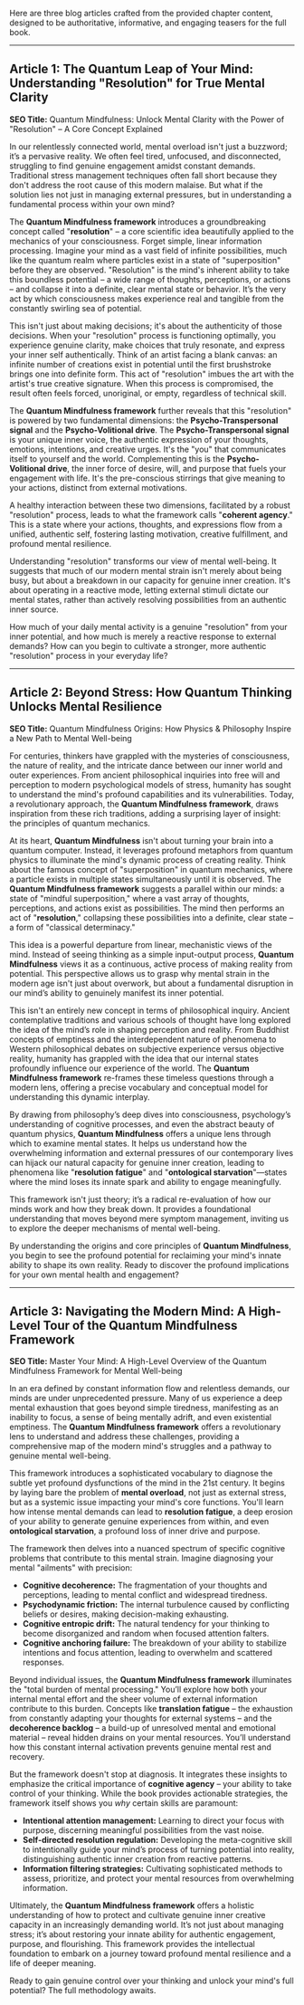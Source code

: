 Here are three blog articles crafted from the provided chapter content, designed to be authoritative, informative, and engaging teasers for the full book.

---

## Article 1: The Quantum Leap of Your Mind: Understanding "Resolution" for True Mental Clarity

**SEO Title:** Quantum Mindfulness: Unlock Mental Clarity with the Power of "Resolution" – A Core Concept Explained



In our relentlessly connected world, mental overload isn't just a buzzword; it’s a pervasive reality. We often feel tired, unfocused, and disconnected, struggling to find genuine engagement amidst constant demands. Traditional stress management techniques often fall short because they don't address the root cause of this modern malaise. But what if the solution lies not just in managing external pressures, but in understanding a fundamental process within your own mind?

The **Quantum Mindfulness framework** introduces a groundbreaking concept called "**resolution**" – a core scientific idea beautifully applied to the mechanics of your consciousness. Forget simple, linear information processing. Imagine your mind as a vast field of infinite possibilities, much like the quantum realm where particles exist in a state of "superposition" before they are observed. "Resolution" is the mind's inherent ability to take this boundless potential – a wide range of thoughts, perceptions, or actions – and collapse it into a definite, clear mental state or behavior. It’s the very act by which consciousness makes experience real and tangible from the constantly swirling sea of potential.

This isn't just about making decisions; it's about the authenticity of those decisions. When your "resolution" process is functioning optimally, you experience genuine clarity, make choices that truly resonate, and express your inner self authentically. Think of an artist facing a blank canvas: an infinite number of creations exist in potential until the first brushstroke brings one into definite form. This act of "resolution" imbues the art with the artist's true creative signature. When this process is compromised, the result often feels forced, unoriginal, or empty, regardless of technical skill.

The **Quantum Mindfulness framework** further reveals that this "resolution" is powered by two fundamental dimensions: the **Psycho-Transpersonal signal** and the **Psycho-Volitional drive**. The **Psycho-Transpersonal signal** is your unique inner voice, the authentic expression of your thoughts, emotions, intentions, and creative urges. It's the "you" that communicates itself to yourself and the world. Complementing this is the **Psycho-Volitional drive**, the inner force of desire, will, and purpose that fuels your engagement with life. It's the pre-conscious stirrings that give meaning to your actions, distinct from external motivations.

A healthy interaction between these two dimensions, facilitated by a robust "resolution" process, leads to what the framework calls "**coherent agency**." This is a state where your actions, thoughts, and expressions flow from a unified, authentic self, fostering lasting motivation, creative fulfillment, and profound mental resilience.

Understanding "resolution" transforms our view of mental well-being. It suggests that much of our modern mental strain isn't merely about being busy, but about a breakdown in our capacity for genuine inner creation. It's about operating in a reactive mode, letting external stimuli dictate our mental states, rather than actively resolving possibilities from an authentic inner source.

How much of your daily mental activity is a genuine "resolution" from your inner potential, and how much is merely a reactive response to external demands? How can you begin to cultivate a stronger, more authentic "resolution" process in your everyday life?

---

## Article 2: Beyond Stress: How Quantum Thinking Unlocks Mental Resilience

**SEO Title:** Quantum Mindfulness Origins: How Physics & Philosophy Inspire a New Path to Mental Well-being



For centuries, thinkers have grappled with the mysteries of consciousness, the nature of reality, and the intricate dance between our inner world and outer experiences. From ancient philosophical inquiries into free will and perception to modern psychological models of stress, humanity has sought to understand the mind's profound capabilities and its vulnerabilities. Today, a revolutionary approach, the **Quantum Mindfulness framework**, draws inspiration from these rich traditions, adding a surprising layer of insight: the principles of quantum mechanics.

At its heart, **Quantum Mindfulness** isn't about turning your brain into a quantum computer. Instead, it leverages profound metaphors from quantum physics to illuminate the mind's dynamic process of creating reality. Think about the famous concept of "superposition" in quantum mechanics, where a particle exists in multiple states simultaneously until it is observed. The **Quantum Mindfulness framework** suggests a parallel within our minds: a state of "mindful superposition," where a vast array of thoughts, perceptions, and actions exist as possibilities. The mind then performs an act of "**resolution**," collapsing these possibilities into a definite, clear state – a form of "classical determinacy."

This idea is a powerful departure from linear, mechanistic views of the mind. Instead of seeing thinking as a simple input-output process, **Quantum Mindfulness** views it as a continuous, active process of making reality from potential. This perspective allows us to grasp why mental strain in the modern age isn't just about overwork, but about a fundamental disruption in our mind’s ability to genuinely manifest its inner potential.

This isn't an entirely new concept in terms of philosophical inquiry. Ancient contemplative traditions and various schools of thought have long explored the idea of the mind’s role in shaping perception and reality. From Buddhist concepts of emptiness and the interdependent nature of phenomena to Western philosophical debates on subjective experience versus objective reality, humanity has grappled with the idea that our internal states profoundly influence our experience of the world. The **Quantum Mindfulness framework** re-frames these timeless questions through a modern lens, offering a precise vocabulary and conceptual model for understanding this dynamic interplay.

By drawing from philosophy’s deep dives into consciousness, psychology’s understanding of cognitive processes, and even the abstract beauty of quantum physics, **Quantum Mindfulness** offers a unique lens through which to examine mental states. It helps us understand how the overwhelming information and external pressures of our contemporary lives can hijack our natural capacity for genuine inner creation, leading to phenomena like "**resolution fatigue**" and "**ontological starvation**"—states where the mind loses its innate spark and ability to engage meaningfully.

This framework isn't just theory; it’s a radical re-evaluation of how our minds work and how they break down. It provides a foundational understanding that moves beyond mere symptom management, inviting us to explore the deeper mechanisms of mental well-being.

By understanding the origins and core principles of **Quantum Mindfulness**, you begin to see the profound potential for reclaiming your mind's innate ability to shape its own reality. Ready to discover the profound implications for your own mental health and engagement?

---

## Article 3: Navigating the Modern Mind: A High-Level Tour of the Quantum Mindfulness Framework

**SEO Title:** Master Your Mind: A High-Level Overview of the Quantum Mindfulness Framework for Mental Well-being



In an era defined by constant information flow and relentless demands, our minds are under unprecedented pressure. Many of us experience a deep mental exhaustion that goes beyond simple tiredness, manifesting as an inability to focus, a sense of being mentally adrift, and even existential emptiness. The **Quantum Mindfulness framework** offers a revolutionary lens to understand and address these challenges, providing a comprehensive map of the modern mind's struggles and a pathway to genuine mental well-being.

This framework introduces a sophisticated vocabulary to diagnose the subtle yet profound dysfunctions of the mind in the 21st century. It begins by laying bare the problem of **mental overload**, not just as external stress, but as a systemic issue impacting your mind's core functions. You'll learn how intense mental demands can lead to **resolution fatigue**, a deep erosion of your ability to generate genuine experiences from within, and even **ontological starvation**, a profound loss of inner drive and purpose.

The framework then delves into a nuanced spectrum of specific cognitive problems that contribute to this mental strain. Imagine diagnosing your mental "ailments" with precision:
*   **Cognitive decoherence:** The fragmentation of your thoughts and perceptions, leading to mental conflict and widespread tiredness.
*   **Psychodynamic friction:** The internal turbulence caused by conflicting beliefs or desires, making decision-making exhausting.
*   **Cognitive entropic drift:** The natural tendency for your thinking to become disorganized and random when focused attention falters.
*   **Cognitive anchoring failure:** The breakdown of your ability to stabilize intentions and focus attention, leading to overwhelm and scattered responses.

Beyond individual issues, the **Quantum Mindfulness framework** illuminates the "total burden of mental processing." You’ll explore how both your internal mental effort and the sheer volume of external information contribute to this burden. Concepts like **translation fatigue** – the exhaustion from constantly adapting your thoughts for external systems – and the **decoherence backlog** – a build-up of unresolved mental and emotional material – reveal hidden drains on your mental resources. You’ll understand how this constant internal activation prevents genuine mental rest and recovery.

But the framework doesn't stop at diagnosis. It integrates these insights to emphasize the critical importance of **cognitive agency** – your ability to take control of your thinking. While the book provides actionable strategies, the framework itself shows you *why* certain skills are paramount:
*   **Intentional attention management:** Learning to direct your focus with purpose, discerning meaningful possibilities from the vast noise.
*   **Self-directed resolution regulation:** Developing the meta-cognitive skill to intentionally guide your mind’s process of turning potential into reality, distinguishing authentic inner creation from reactive patterns.
*   **Information filtering strategies:** Cultivating sophisticated methods to assess, prioritize, and protect your mental resources from overwhelming information.

Ultimately, the **Quantum Mindfulness framework** offers a holistic understanding of how to protect and cultivate genuine inner creative capacity in an increasingly demanding world. It’s not just about managing stress; it’s about restoring your innate ability for authentic engagement, purpose, and flourishing. This framework provides the intellectual foundation to embark on a journey toward profound mental resilience and a life of deeper meaning.

Ready to gain genuine control over your thinking and unlock your mind's full potential? The full methodology awaits.